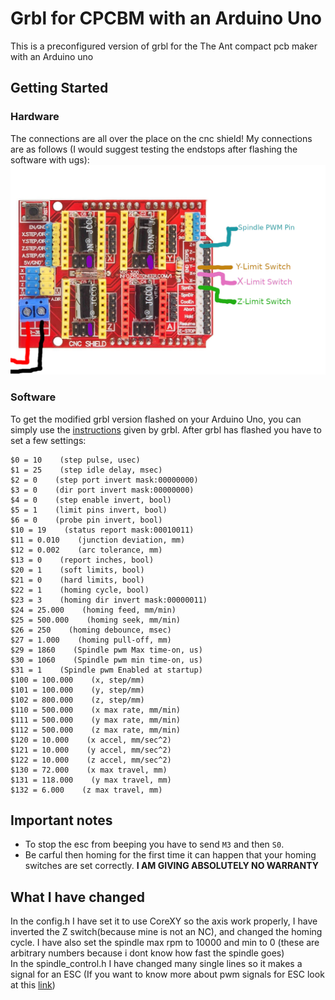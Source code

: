 # Grbl for CPCBM with an Arduino Uno
This is a preconfigured version of grbl for the The Ant compact pcb maker with an Arduino uno

## Getting Started
### Hardware
The connections are all over the place on the cnc shield! My connections are as follows (I would suggest testing the endstops after flashing the software with ugs):
![_](https://raw.githubusercontent.com/MrMugame/grbl/master/doc/Pinout.png)

### Software
To get the modified grbl version flashed on your Arduino Uno, you can simply use the [instructions](https://github.com/gnea/grbl/wiki/Compiling-Grbl) given by grbl. After grbl has flashed you have to set a few settings:
```
$0 = 10    (step pulse, usec)
$1 = 25    (step idle delay, msec)
$2 = 0    (step port invert mask:00000000)
$3 = 0    (dir port invert mask:00000000)
$4 = 0    (step enable invert, bool)
$5 = 1    (limit pins invert, bool)
$6 = 0    (probe pin invert, bool)
$10 = 19    (status report mask:00010011)
$11 = 0.010    (junction deviation, mm)
$12 = 0.002    (arc tolerance, mm)
$13 = 0    (report inches, bool)
$20 = 1    (soft limits, bool)
$21 = 0    (hard limits, bool)
$22 = 1    (homing cycle, bool)
$23 = 3    (homing dir invert mask:00000011)
$24 = 25.000    (homing feed, mm/min)
$25 = 500.000    (homing seek, mm/min)
$26 = 250    (homing debounce, msec)
$27 = 1.000    (homing pull-off, mm)
$29 = 1860    (Spindle pwm Max time-on, us)
$30 = 1060    (Spindle pwm min time-on, us)
$31 = 1    (Spindle pwm Enabled at startup)
$100 = 100.000    (x, step/mm)
$101 = 100.000    (y, step/mm)
$102 = 800.000    (z, step/mm)
$110 = 500.000    (x max rate, mm/min)
$111 = 500.000    (y max rate, mm/min)
$112 = 500.000    (z max rate, mm/min)
$120 = 10.000    (x accel, mm/sec^2)
$121 = 10.000    (y accel, mm/sec^2)
$122 = 10.000    (z accel, mm/sec^2)
$130 = 72.000    (x max travel, mm)
$131 = 118.000    (y max travel, mm)
$132 = 6.000    (z max travel, mm)
```
## Important notes
* To stop the esc from beeping you have to send ```M3``` and then ```S0```.
* Be carful then homing for the first time it can happen that your homing switches are set correctly. **I AM GIVING ABSOLUTELY NO WARRANTY**

## What I have changed
In the config.h I have set it to use CoreXY so the axis work properly, I have inverted the Z switch(because mine is not an NC), and changed the homing cycle. I have also set the spindle max rpm to 10000 and min to 0 (these are arbitrary numbers because i dont know how fast the spindle goes)\
In the spindle_control.h I have changed many single lines so it makes a signal for an ESC (If you want to know more about pwm signals for ESC look at this [link](https://howtomechatronics.com/tutorials/arduino/arduino-brushless-motor-control-tutorial-esc-bldc/))

